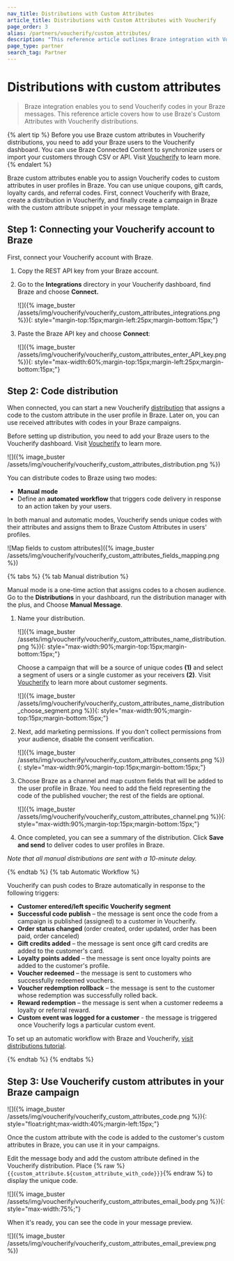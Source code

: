```yaml
---
nav_title: Distributions with Custom Attributes
article_title: Distributions with Custom Attributes with Voucherify
page_order: 3
alias: /partners/voucherify/custom_attributes/
description: "This reference article outlines Braze integration with Voucherify. Braze integration enables you to send Voucherify codes in your Braze messages."
page_type: partner
search_tag: Partner
---
```


# Distributions with custom attributes

> Braze integration enables you to send Voucherify codes in your Braze messages. This reference article covers how to use Braze's Custom Attributes with Voucherify distributions.

{% alert tip %}
Before you use Braze custom attributes in Voucherify distributions, you need to add your Braze users to the Voucherify dashboard. You can use Braze Connected Content to synchronize users or import your customers through CSV or API. Visit [Voucherify](https://support.voucherify.io/article/67-how-to-import-my-customers) to learn more.
{% endalert %}

Braze custom attributes enable you to assign Voucherify codes to custom attributes in user profiles in Braze. You can use unique coupons, gift cards, loyalty cards, and referral codes. First, connect Voucherify with Braze, create a distribution in Voucherify, and finally create a campaign in Braze with the custom attribute snippet in your message template.

## Step 1: Connecting your Voucherify account to Braze

First, connect your Voucherify account with Braze.

1. Copy the REST API key from your Braze account.
2. Go to the **Integrations** directory in your Voucherify dashboard, find Braze and choose **Connect.**  
    
    ![]({% image_buster /assets/img/voucherify/voucherify_custom_attributes_integrations.png %}){: style="margin-top:15px;margin-left:25px;margin-bottom:15px;"}
    
3. Paste the Braze API key and choose **Connect**:  
    
    ![]({% image_buster /assets/img/voucherify/voucherify_custom_attributes_enter_API_key.png %}){: style="max-width:60%;margin-top:15px;margin-left:25px;margin-bottom:15px;"}


## Step 2: Code distribution

When connected, you can start a new Voucherify [distribution](https://support.voucherify.io/article/19-how-does-the-distribution-manager-work) that assigns a code to the custom attribute in the user profile in Braze. Later on, you can use received attributes with codes in your Braze campaigns.

Before setting up distribution, you need to add your Braze users to the Voucherify dashboard. Visit [Voucherify](https://support.voucherify.io/article/67-how-to-import-my-customers) to learn more.

![]({% image_buster /assets/img/voucherify/voucherify_custom_attributes_distribution.png %})

You can distribute codes to Braze using two modes:

- **Manual mode**
- Define an **automated workflow** that triggers code delivery in response to an action taken by your users.

In both manual and automatic modes, Voucherify sends unique codes with their attributes and assigns them to Braze Custom Attributes in users' profiles.

![Map fields to custom attributes]({% image_buster /assets/img/voucherify/voucherify_custom_attributes_fields_mapping.png %})

{% tabs %}
{% tab Manual distribution %}

Manual mode is a one-time action that assigns codes to a chosen audience. Go to the **Distributions** in your dashboard, run the distribution manager with the plus, and Choose **Manual Message**.

1.  Name your distribution.

    ![]({% image_buster /assets/img/voucherify/voucherify_custom_attributes_name_distribution.png %}){: style="max-width:90%;margin-top:15px;margin-bottom:15px;"}<br>  
    
    Choose a campaign that will be a source of unique codes **(1)** and select a segment of users or a single customer as your receivers **(2)**. Visit [Voucherify](https://support.voucherify.io/article/51-customer-segments) to learn more about customer segments.  
    
    ![]({% image_buster /assets/img/voucherify/voucherify_custom_attributes_name_distribution_choose_segment.png %}){: style="max-width:90%;margin-top:15px;margin-bottom:15px;"}  

2.  Next, add marketing permissions. If you don't collect permissions from your audience, disable the consent verification.  
    
    ![]({% image_buster /assets/img/voucherify/voucherify_custom_attributes_consents.png %}){: style="max-width:90%;margin-top:15px;margin-bottom:15px;"}  
    
3.  Choose Braze as a channel and map custom fields that will be added to the user profile in Braze. You need to add the field representing the code of the published voucher; the rest of the fields are optional.  
    
    ![]({% image_buster /assets/img/voucherify/voucherify_custom_attributes_channel.png %}){: style="max-width:90%;margin-top:15px;margin-bottom:15px;"}  
    
4.  Once completed, you can see a summary of the distribution. Click **Save and send** to deliver codes to user profiles in Braze.  

_Note that all manual distributions are sent with a 10-minute delay._

{% endtab %}
{% tab Automatic Workflow %}

Voucherify can push codes to Braze automatically in response to the following triggers:

- **Customer entered/left specific Voucherify segment**
- **Successful code publish** – the message is sent once the code from a campaign is published (assigned) to a customer in Voucherify.
- **Order status changed** (order created, order updated, order has been paid, order canceled)
- **Gift credits added** – the message is sent once gift card credits are added to the customer's card.
- **Loyalty points added** – the message is sent once loyalty points are added to the customer's profile.
- **Voucher redeemed** – the message is sent to customers who successfully redeemed vouchers.
- **Voucher redemption rollback** – the message is sent to the customer whose redemption was successfully rolled back.
- **Reward redemption** – the message is sent when a customer redeems a loyalty or referral reward.
- **Custom event was logged for a customer** - the message is triggered once Voucherify logs a particular custom event.

To set up an automatic workflow with Braze and Voucherify, [visit distributions tutorial](https://support.voucherify.io/article/19-how-does-the-distribution-manager-work).

{% endtab %}
{% endtabs %}

## Step 3: Use Voucherify custom attributes in your Braze campaign

![]({% image_buster /assets/img/voucherify/voucherify_custom_attributes_code.png %}){: style="float:right;max-width:40%;margin-left:15px;"}

Once the custom attribute with the code is added to the customer's custom attributes in Braze, you can use it in your campaigns.

Edit the message body and add the custom attribute defined in the Voucherify distribution. Place {% raw %}`{{custom_attribute.${custom_attribute_with_code}}}`{% endraw %} to display the unique code.

![]({% image_buster /assets/img/voucherify/voucherify_custom_attributes_email_body.png %}){: style="max-width:75%;"}

When it's ready, you can see the code in your message preview.

![]({% image_buster /assets/img/voucherify/voucherify_custom_attributes_email_preview.png %})
